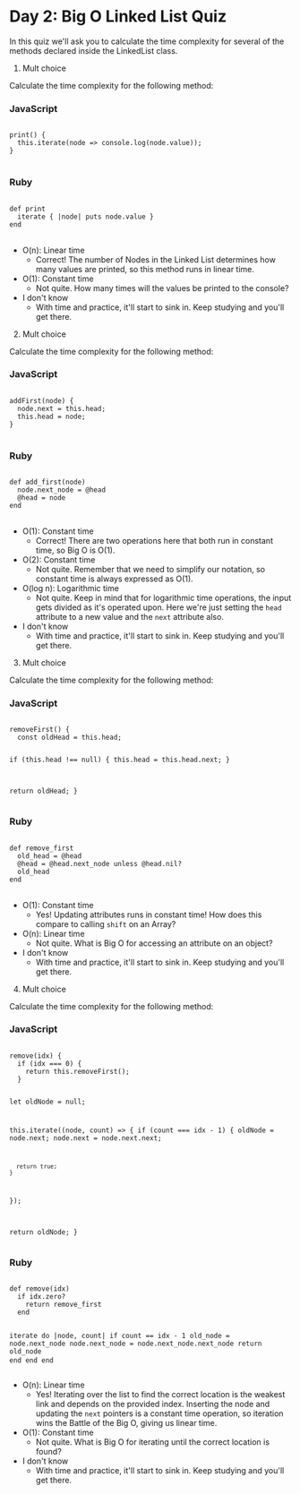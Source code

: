 # Day 2: Big O Linked List Quiz

In this quiz we'll ask you to calculate the time complexity for several of the methods declared inside the LinkedList class.

1. Mult choice

Calculate the time complexity for the following method:

<h3>JavaScript</h3>
<pre>
<code>
print() {
  this.iterate(node => console.log(node.value));
}
</code>
</pre>

<h3>Ruby</h3>
<pre>
<code>
def print
  iterate { |node| puts node.value }
end
</code>
</pre>

- O(n): Linear time
  - Correct! The number of Nodes in the Linked List determines how many values are printed, so this method runs in linear time.
- O(1): Constant time
  - Not quite. How many times will the values be printed to the console?
- I don't know
  - With time and practice, it'll start to sink in. Keep studying and you'll get there.

2. Mult choice

Calculate the time complexity for the following method:

<h3>JavaScript</h3>
<pre>
<code>
addFirst(node) {
  node.next = this.head;
  this.head = node;
}
</code>
</pre>

<h3>Ruby</h3>
<pre>
<code>
def add_first(node)
  node.next_node = @head
  @head = node
end
</code>
</pre>

- O(1): Constant time
  - Correct! There are two operations here that both run in constant time, so Big O is O(1).
- O(2): Constant time
  - Not quite. Remember that we need to simplify our notation, so constant time is always expressed as O(1).
- O(log n): Logarithmic time
  - Not quite. Keep in mind that for logarithmic time operations, the input gets divided as it's operated upon. Here we're just setting the <code>head</code> attribute to a new value and the <code>next</code> attribute also.
- I don't know
  - With time and practice, it'll start to sink in. Keep studying and you'll get there.

3. Mult choice

Calculate the time complexity for the following method:

<h3>JavaScript</h3>
<pre>
<code>
removeFirst() {
  const oldHead = this.head;

  if (this.head !== null) {
    this.head = this.head.next;
  }

  return oldHead;
}
</code>
</pre>

<h3>Ruby</h3>
<pre>
<code>
def remove_first
  old_head = @head
  @head = @head.next_node unless @head.nil?
  old_head
end
</code>
</pre>

- O(1): Constant time
  - Yes! Updating attributes runs in constant time! How does this compare to calling <code>shift</code> on an Array?
- O(n): Linear time
  - Not quite. What is Big O for accessing an attribute on an object?
- I don't know
  - With time and practice, it'll start to sink in. Keep studying and you'll get there.

4. Mult choice

Calculate the time complexity for the following method:

<h3>JavaScript</h3>
<pre>
<code>
remove(idx) {
  if (idx === 0) {
    return this.removeFirst();
  }

  let oldNode = null;

  this.iterate((node, count) => {
    if (count === idx - 1) {
      oldNode = node.next;
      node.next = node.next.next;

      return true;
    }
  }); 

  return oldNode;
}
</code>
</pre>

<h3>Ruby</h3>
<pre>
<code>
def remove(idx)
  if idx.zero?
    return remove_first
  end

  iterate do |node, count|
    if count == idx - 1
      old_node = node.next_node
      node.next_node = node.next_node.next_node
      return old_node
    end
  end
end
</code>
</pre>

- O(n): Linear time
  - Yes! Iterating over the list to find the correct location is the weakest link and depends on the provided index. Inserting the node and updating the <code>next</code> pointers is a constant time operation, so iteration wins the Battle of the Big O, giving us linear time.
- O(1): Constant time
  - Not quite. What is Big O for iterating until the correct location is found?
- I don't know
  - With time and practice, it'll start to sink in. Keep studying and you'll get there.